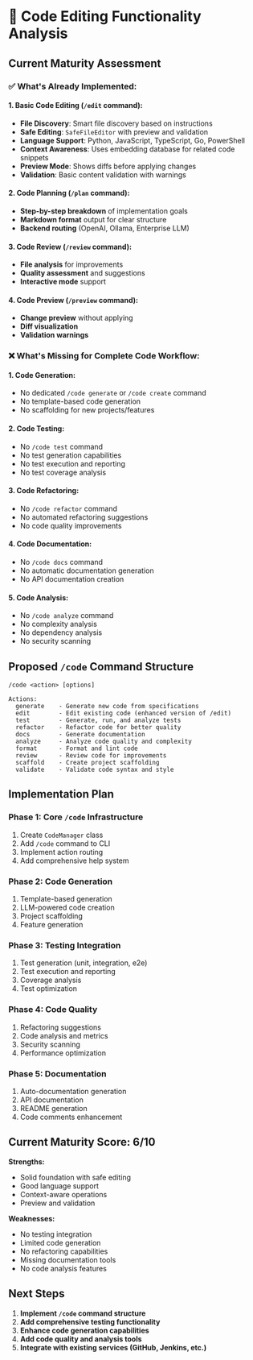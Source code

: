 # 📝 Code Editing Functionality Analysis

## Current Maturity Assessment

### ✅ **What's Already Implemented:**

#### **1. Basic Code Editing (`/edit` command):**
- **File Discovery**: Smart file discovery based on instructions
- **Safe Editing**: `SafeFileEditor` with preview and validation
- **Language Support**: Python, JavaScript, TypeScript, Go, PowerShell
- **Context Awareness**: Uses embedding database for related code snippets
- **Preview Mode**: Shows diffs before applying changes
- **Validation**: Basic content validation with warnings

#### **2. Code Planning (`/plan` command):**
- **Step-by-step breakdown** of implementation goals
- **Markdown format** output for clear structure
- **Backend routing** (OpenAI, Ollama, Enterprise LLM)

#### **3. Code Review (`/review` command):**
- **File analysis** for improvements
- **Quality assessment** and suggestions
- **Interactive mode** support

#### **4. Code Preview (`/preview` command):**
- **Change preview** without applying
- **Diff visualization** 
- **Validation warnings**

### ❌ **What's Missing for Complete Code Workflow:**

#### **1. Code Generation:**
- No dedicated `/code generate` or `/code create` command
- No template-based code generation
- No scaffolding for new projects/features

#### **2. Code Testing:**
- No `/code test` command
- No test generation capabilities
- No test execution and reporting
- No test coverage analysis

#### **3. Code Refactoring:**
- No `/code refactor` command
- No automated refactoring suggestions
- No code quality improvements

#### **4. Code Documentation:**
- No `/code docs` command
- No automatic documentation generation
- No API documentation creation

#### **5. Code Analysis:**
- No `/code analyze` command
- No complexity analysis
- No dependency analysis
- No security scanning

## Proposed `/code` Command Structure

```
/code <action> [options]

Actions:
  generate    - Generate new code from specifications
  edit        - Edit existing code (enhanced version of /edit)
  test        - Generate, run, and analyze tests
  refactor    - Refactor code for better quality
  docs        - Generate documentation
  analyze     - Analyze code quality and complexity
  format      - Format and lint code
  review      - Review code for improvements
  scaffold    - Create project scaffolding
  validate    - Validate code syntax and style
```

## Implementation Plan

### Phase 1: Core `/code` Infrastructure
1. Create `CodeManager` class
2. Add `/code` command to CLI
3. Implement action routing
4. Add comprehensive help system

### Phase 2: Code Generation
1. Template-based generation
2. LLM-powered code creation
3. Project scaffolding
4. Feature generation

### Phase 3: Testing Integration
1. Test generation (unit, integration, e2e)
2. Test execution and reporting
3. Coverage analysis
4. Test optimization

### Phase 4: Code Quality
1. Refactoring suggestions
2. Code analysis and metrics
3. Security scanning
4. Performance optimization

### Phase 5: Documentation
1. Auto-documentation generation
2. API documentation
3. README generation
4. Code comments enhancement

## Current Maturity Score: 6/10

**Strengths:**
- Solid foundation with safe editing
- Good language support
- Context-aware operations
- Preview and validation

**Weaknesses:**
- No testing integration
- Limited code generation
- No refactoring capabilities
- Missing documentation tools
- No code analysis features

## Next Steps

1. **Implement `/code` command structure**
2. **Add comprehensive testing functionality**
3. **Enhance code generation capabilities**
4. **Add code quality and analysis tools**
5. **Integrate with existing services (GitHub, Jenkins, etc.)**
